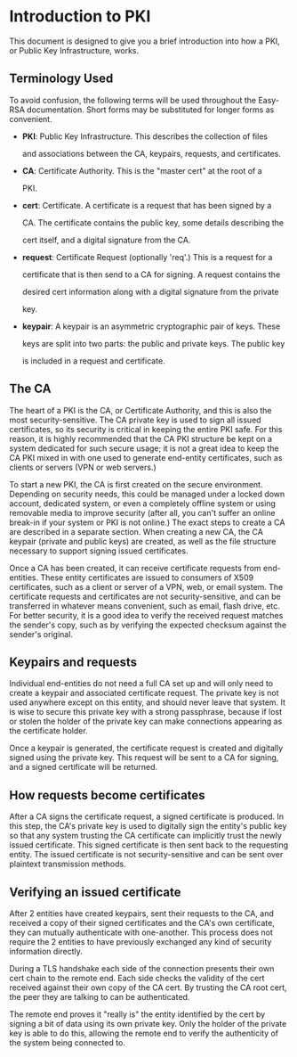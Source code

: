 # Introduction to PKI

This document is designed to give you a brief introduction into how a PKI, or Public Key Infrastructure, works.

## Terminology Used

To avoid confusion, the following terms will be used throughout the Easy-RSA documentation. Short forms may be substituted for longer forms as convenient.

* **PKI**: Public Key Infrastructure. This describes the collection of files

  and associations between the CA, keypairs, requests, and certificates.

* **CA**: Certificate Authority. This is the "master cert" at the root of a

  PKI.

* **cert**: Certificate. A certificate is a request that has been signed by a

  CA. The certificate contains the public key, some details describing the

  cert itself, and a digital signature from the CA.

* **request**: Certificate Request \(optionally 'req'.\) This is a request for a

  certificate that is then send to a CA for signing. A request contains the

  desired cert information along with a digital signature from the private

  key.

* **keypair**: A keypair is an asymmetric cryptographic pair of keys. These

  keys are split into two parts: the public and private keys. The public key

  is included in a request and certificate.

## The CA

The heart of a PKI is the CA, or Certificate Authority, and this is also the most security-sensitive. The CA private key is used to sign all issued certificates, so its security is critical in keeping the entire PKI safe. For this reason, it is highly recommended that the CA PKI structure be kept on a system dedicated for such secure usage; it is not a great idea to keep the CA PKI mixed in with one used to generate end-entity certificates, such as clients or servers \(VPN or web servers.\)

To start a new PKI, the CA is first created on the secure environment. Depending on security needs, this could be managed under a locked down account, dedicated system, or even a completely offline system or using removable media to improve security \(after all, you can't suffer an online break-in if your system or PKI is not online.\) The exact steps to create a CA are described in a separate section. When creating a new CA, the CA keypair \(private and public keys\) are created, as well as the file structure necessary to support signing issued certificates.

Once a CA has been created, it can receive certificate requests from end-entities. These entity certificates are issued to consumers of X509 certificates, such as a client or server of a VPN, web, or email system. The certificate requests and certificates are not security-sensitive, and can be transferred in whatever means convenient, such as email, flash drive, etc. For better security, it is a good idea to verify the received request matches the sender's copy, such as by verifying the expected checksum against the sender's original.

## Keypairs and requests

Individual end-entities do not need a full CA set up and will only need to create a keypair and associated certificate request. The private key is not used anywhere except on this entity, and should never leave that system. It is wise to secure this private key with a strong passphrase, because if lost or stolen the holder of the private key can make connections appearing as the certificate holder.

Once a keypair is generated, the certificate request is created and digitally signed using the private key. This request will be sent to a CA for signing, and a signed certificate will be returned.

## How requests become certificates

After a CA signs the certificate request, a signed certificate is produced. In this step, the CA's private key is used to digitally sign the entity's public key so that any system trusting the CA certificate can implicitly trust the newly issued certificate. This signed certificate is then sent back to the requesting entity. The issued certificate is not security-sensitive and can be sent over plaintext transmission methods.

## Verifying an issued certificate

After 2 entities have created keypairs, sent their requests to the CA, and received a copy of their signed certificates and the CA's own certificate, they can mutually authenticate with one-another. This process does not require the 2 entities to have previously exchanged any kind of security information directly.

During a TLS handshake each side of the connection presents their own cert chain to the remote end. Each side checks the validity of the cert received against their own copy of the CA cert. By trusting the CA root cert, the peer they are talking to can be authenticated.

The remote end proves it "really is" the entity identified by the cert by signing a bit of data using its own private key. Only the holder of the private key is able to do this, allowing the remote end to verify the authenticity of the system being connected to.

